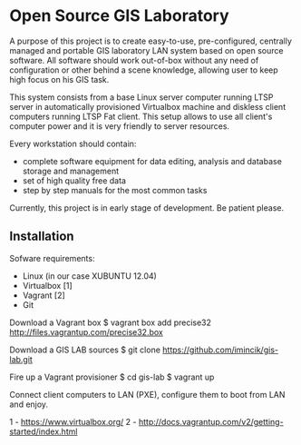 Open Source GIS Laboratory
==========================
A purpose of this project is to create easy-to-use, pre-configured, centrally managed and portable GIS laboratory LAN system based on open source software. All software should work out-of-box without any need of configuration or other behind a scene knowledge, allowing user to keep high focus on his GIS task.

This system consists from a base Linux server computer running LTSP server in automatically provisioned Virtualbox machine and diskless client computers running LTSP Fat client. This setup allows to use all client's computer power and it is very friendly to server resources.

Every workstation should contain:
 * complete software equipment for data editing, analysis and database storage and management
 * set of high quality free data
 * step by step manuals for the most common tasks

Currently, this project is in early stage of development. Be patient please.


Installation
------------
Sofware requirements:
 * Linux (in our case XUBUNTU 12.04)
 * Virtualbox [1]
 * Vagrant [2]
 * Git

Download a Vagrant box
$ vagrant box add precise32 http://files.vagrantup.com/precise32.box

Download a GIS LAB sources
$ git clone https://github.com/imincik/gis-lab.git

Fire up a Vagrant provisioner
$ cd gis-lab
$ vagrant up

Connect client computers to LAN (PXE), configure them to boot from LAN and enjoy.


1 - https://www.virtualbox.org/
2 - http://docs.vagrantup.com/v2/getting-started/index.html
